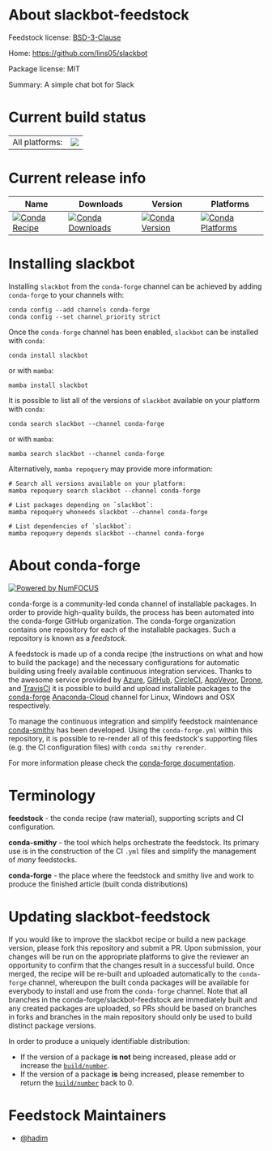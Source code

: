 About slackbot-feedstock
========================

Feedstock license: [BSD-3-Clause](https://github.com/conda-forge/slackbot-feedstock/blob/main/LICENSE.txt)

Home: https://github.com/lins05/slackbot

Package license: MIT

Summary: A simple chat bot for Slack

Current build status
====================


<table><tr><td>All platforms:</td>
    <td>
      <a href="https://dev.azure.com/conda-forge/feedstock-builds/_build/latest?definitionId=8420&branchName=main">
        <img src="https://dev.azure.com/conda-forge/feedstock-builds/_apis/build/status/slackbot-feedstock?branchName=main">
      </a>
    </td>
  </tr>
</table>

Current release info
====================

| Name | Downloads | Version | Platforms |
| --- | --- | --- | --- |
| [![Conda Recipe](https://img.shields.io/badge/recipe-slackbot-green.svg)](https://anaconda.org/conda-forge/slackbot) | [![Conda Downloads](https://img.shields.io/conda/dn/conda-forge/slackbot.svg)](https://anaconda.org/conda-forge/slackbot) | [![Conda Version](https://img.shields.io/conda/vn/conda-forge/slackbot.svg)](https://anaconda.org/conda-forge/slackbot) | [![Conda Platforms](https://img.shields.io/conda/pn/conda-forge/slackbot.svg)](https://anaconda.org/conda-forge/slackbot) |

Installing slackbot
===================

Installing `slackbot` from the `conda-forge` channel can be achieved by adding `conda-forge` to your channels with:

```
conda config --add channels conda-forge
conda config --set channel_priority strict
```

Once the `conda-forge` channel has been enabled, `slackbot` can be installed with `conda`:

```
conda install slackbot
```

or with `mamba`:

```
mamba install slackbot
```

It is possible to list all of the versions of `slackbot` available on your platform with `conda`:

```
conda search slackbot --channel conda-forge
```

or with `mamba`:

```
mamba search slackbot --channel conda-forge
```

Alternatively, `mamba repoquery` may provide more information:

```
# Search all versions available on your platform:
mamba repoquery search slackbot --channel conda-forge

# List packages depending on `slackbot`:
mamba repoquery whoneeds slackbot --channel conda-forge

# List dependencies of `slackbot`:
mamba repoquery depends slackbot --channel conda-forge
```


About conda-forge
=================

[![Powered by
NumFOCUS](https://img.shields.io/badge/powered%20by-NumFOCUS-orange.svg?style=flat&colorA=E1523D&colorB=007D8A)](https://numfocus.org)

conda-forge is a community-led conda channel of installable packages.
In order to provide high-quality builds, the process has been automated into the
conda-forge GitHub organization. The conda-forge organization contains one repository
for each of the installable packages. Such a repository is known as a *feedstock*.

A feedstock is made up of a conda recipe (the instructions on what and how to build
the package) and the necessary configurations for automatic building using freely
available continuous integration services. Thanks to the awesome service provided by
[Azure](https://azure.microsoft.com/en-us/services/devops/), [GitHub](https://github.com/),
[CircleCI](https://circleci.com/), [AppVeyor](https://www.appveyor.com/),
[Drone](https://cloud.drone.io/welcome), and [TravisCI](https://travis-ci.com/)
it is possible to build and upload installable packages to the
[conda-forge](https://anaconda.org/conda-forge) [Anaconda-Cloud](https://anaconda.org/)
channel for Linux, Windows and OSX respectively.

To manage the continuous integration and simplify feedstock maintenance
[conda-smithy](https://github.com/conda-forge/conda-smithy) has been developed.
Using the ``conda-forge.yml`` within this repository, it is possible to re-render all of
this feedstock's supporting files (e.g. the CI configuration files) with ``conda smithy rerender``.

For more information please check the [conda-forge documentation](https://conda-forge.org/docs/).

Terminology
===========

**feedstock** - the conda recipe (raw material), supporting scripts and CI configuration.

**conda-smithy** - the tool which helps orchestrate the feedstock.
                   Its primary use is in the construction of the CI ``.yml`` files
                   and simplify the management of *many* feedstocks.

**conda-forge** - the place where the feedstock and smithy live and work to
                  produce the finished article (built conda distributions)


Updating slackbot-feedstock
===========================

If you would like to improve the slackbot recipe or build a new
package version, please fork this repository and submit a PR. Upon submission,
your changes will be run on the appropriate platforms to give the reviewer an
opportunity to confirm that the changes result in a successful build. Once
merged, the recipe will be re-built and uploaded automatically to the
`conda-forge` channel, whereupon the built conda packages will be available for
everybody to install and use from the `conda-forge` channel.
Note that all branches in the conda-forge/slackbot-feedstock are
immediately built and any created packages are uploaded, so PRs should be based
on branches in forks and branches in the main repository should only be used to
build distinct package versions.

In order to produce a uniquely identifiable distribution:
 * If the version of a package **is not** being increased, please add or increase
   the [``build/number``](https://docs.conda.io/projects/conda-build/en/latest/resources/define-metadata.html#build-number-and-string).
 * If the version of a package **is** being increased, please remember to return
   the [``build/number``](https://docs.conda.io/projects/conda-build/en/latest/resources/define-metadata.html#build-number-and-string)
   back to 0.

Feedstock Maintainers
=====================

* [@hadim](https://github.com/hadim/)

